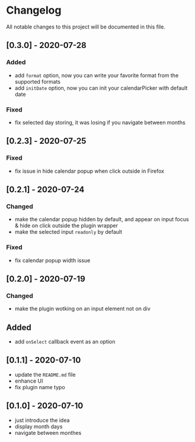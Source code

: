 # Changelog

All notable changes to this project will be documented in this file.

## [0.3.0] - 2020-07-28

  ### Added
  - add `format` option, now you can write your favorite format from the supported formats
  - add `initDate` option, now you can init your calendarPicker with default date
  
  ### Fixed
  - fix selected day storing, it was losing if you navigate between months


## [0.2.3] - 2020-07-25

  ### Fixed
  - fix issue in hide calendar popup when click outside in Firefox

## [0.2.1] - 2020-07-24

### Changed
  
  - make the calendar popup hidden by default, and appear on input focus & hide on click outside the plugin wrapper
  - make the selected input `readonly` by default 

### Fixed

  - fix calendar popup width issue


## [0.2.0] - 2020-07-19

### Changed

  - make the plugin wotking on an input element not on div

## Added

  - add `onSelect` callback event as an option

## [0.1.1] - 2020-07-10
 
  - update the `README.md` file
  - enhance UI
  - fix plugin name typo

## [0.1.0] - 2020-07-10

  - just introduce the idea
  - display month days
  - navigate between monthes

